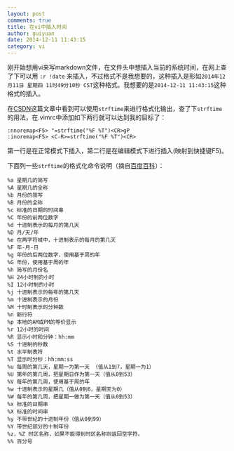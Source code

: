 ```yaml
---
layout: post
comments: true
title: 在vi中插入时间
author: guiyuan
date: 2014-12-11 11:43:15
category: vi
---
```


   
   刚开始想用vi来写markdown文件，在文件头中想插入当前的系统时间，在网上查了下可以用
	`:r !date`
来插入，不过格式不是我想要的，这种插入是形如`2014年12月11日 星期四 11时49分10秒 CST`这种格式。我想要的是`2014-12-11 11:43:15`这种格式的插入。

  在[CSDN](http://blog.csdn.net/linwhwylb/article/details/6284286)这篇文章中看到可以使用`strftime`来进行格式化输出，查了下`strftime`的用法，在.vimrc中添加如下两行就可以达到我的目标了：
	
	:nnoremap<F5> "=strftime("%F %T")<CR>gP
	:inoremap<F5> <C-R>=strftime("%F %T")<CR>
	
	
 第一行是在正常模式下插入，第二行是在编辑模式下进行插入(映射到快捷键F5)。
 
 下面列一些`strftime`的格式化命令说明（摘自[百度百科](http://baike.baidu.com/link?url=C-ge9XweA4tpnGvpPNFZA5cok5wy_epKdGXX8Fj6hFLXvUwEL_TtWfZLWzuXzQWzifSEhq_CChpO8PJ-LLk7oK)）：
	
	
	
	%a 星期几的简写
	%A 星期几的全称
	%b 月份的简写
	%B 月份的全称
	%c 标准的日期的时间串
	%C 年份的前两位数字
	%d 十进制表示的每月的第几天
	%D 月/天/年
	%e 在两字符域中，十进制表示的每月的第几天
	%F 年-月-日
	%g 年份的后两位数字，使用基于周的年
	%G 年份，使用基于周的年
	%h 简写的月份名
	%H 24小时制的小时
	%I 12小时制的小时
	%j 十进制表示的每年的第几天
	%m 十进制表示的月份
	%M 十时制表示的分钟数
	%n 新行符
	%p 本地的AM或PM的等价显示
	%r 12小时的时间
	%R 显示小时和分钟：hh:mm
	%S 十进制的秒数
	%t 水平制表符
	%T 显示时分秒：hh:mm:ss
	%u 每周的第几天，星期一为第一天 （值从1到7，星期一为1）
	%U 第年的第几周，把星期日作为第一天（值从0到53）
	%V 每年的第几周，使用基于周的年
	%w 十进制表示的星期几（值从0到6，星期天为0）
	%W 每年的第几周，把星期一做为第一天（值从0到53）
	%x 标准的日期串
	%X 标准的时间串
	%y 不带世纪的十进制年份（值从0到99）
	%Y 带世纪部分的十制年份
	%z，%Z 时区名称，如果不能得到时区名称则返回空字符。
	%% 百分号
